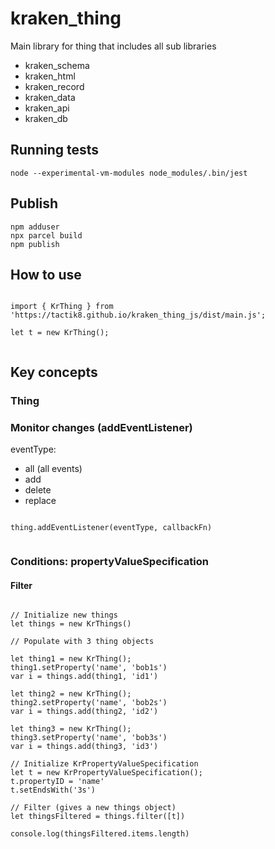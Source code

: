 # kraken_thing

Main library for thing that includes all sub libraries
- kraken_schema
- kraken_html
- kraken_record
- kraken_data
- kraken_api
- kraken_db


## Running tests
```
node --experimental-vm-modules node_modules/.bin/jest
```

## Publish
```
npm adduser
npx parcel build
npm publish
```



## How to use

```

import { KrThing } from 'https://tactik8.github.io/kraken_thing_js/dist/main.js';

let t = new KrThing();


```


## Key concepts

### Thing 


### Monitor changes (addEventListener)

eventType: 
- all (all events)
- add
- delete
- replace

```

thing.addEventListener(eventType, callbackFn)


```


### Conditions: propertyValueSpecification

#### Filter

```

// Initialize new things
let things = new KrThings()

// Populate with 3 thing objects

let thing1 = new KrThing();
thing1.setProperty('name', 'bob1s')
var i = things.add(thing1, 'id1')

let thing2 = new KrThing();
thing2.setProperty('name', 'bob2s')
var i = things.add(thing2, 'id2')

let thing3 = new KrThing();
thing3.setProperty('name', 'bob3s')
var i = things.add(thing3, 'id3')

// Initialize KrPropertyValueSpecification
let t = new KrPropertyValueSpecification();
t.propertyID = 'name'
t.setEndsWith('3s')

// Filter (gives a new things object)
let thingsFiltered = things.filter([t])

console.log(thingsFiltered.items.length)

```
